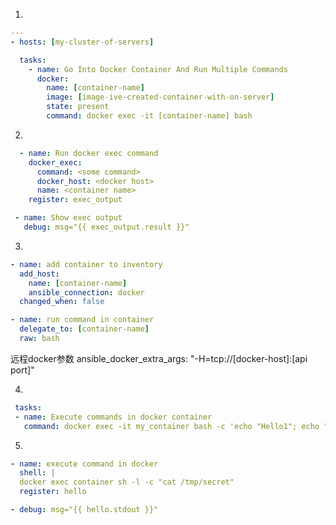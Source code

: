 
1.
```yaml
---
- hosts: [my-cluster-of-servers]

  tasks: 
    - name: Go Into Docker Container And Run Multiple Commands
      docker:
        name: [container-name]
        image: [image-ive-created-container-with-on-server]
        state: present
        command: docker exec -it [container-name] bash
```



2.
```yaml
  - name: Run docker exec command
    docker_exec: 
      command: <some command>
      docker_host: <docker host>
      name: <container name>
    register: exec_output

 - name: Show exec output
   debug: msg="{{ exec_output.result }}"
```

3.

```yaml
- name: add container to inventory
  add_host:
    name: [container-name]
    ansible_connection: docker
  changed_when: false

- name: run command in container
  delegate_to: [container-name]
  raw: bash
```

远程docker参数
ansible_docker_extra_args: "-H=tcp://[docker-host]:[api port]"

4.

```yaml
 tasks:
 - name: Execute commands in docker container
   command: docker exec -it my_container bash -c 'echo "Hello1"; echo "Hello2"'
```
5.

```yaml
- name: execute command in docker
  shell: |
  docker exec container sh -l -c "cat /tmp/secret"
  register: hello

- debug: msg="{{ hello.stdout }}"
```





















